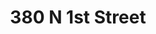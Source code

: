 ---
title: 380 N 1st Street
address: 380 N First St, San Jose, CA 95112
developer: MSASA Properties LLC
municipality: San Jose
units: 118
phase: Under Review
permits:
    PRE18-089:
        status: Complete
        initial_date: 2018-05-11
        final_date: 2018-06-21
        apn: [24944088]
        address: 380 N First St, San Jose, CA 95112
        description: Enhanced Preliminary Review request with architectural plan(s) (including a Inter-Departmental Meeting, Enhanced Public Works Review, and Fire and Building Review) for a "Signature Project" comprised of a 8-story mixed-use project with 32,240 square foot of commercial/office space, 2 levels of underground parking, and 71 residential units which is located in the Neighborhood/Community Commercial General Plan Land Use designation.
        names: Dylan Nguyen w/ Rescom Development & Investment Inc.; Jeff Current w/ Studio Current;
    PRE22-171:
        status: Complete
        initial_date: 2022-09-26
        final_date: 2023-02-15
        apn: [24944088]
        address: 380 N First St, San Jose, CA 95112
        description: Enhanced Preliminary Review for the demolition of a candidate landmark structure and construction of an 118-unit multi-family residential building on a 0.49 gross acre site
        names: Erik Schoennauer; Mostafa Aghamiri;
    H23-007:
        status: Under Review
        initial_date: 2023-04-14
        final_date: None
        apn: [24944088]
        address: 380 N First St, San Jose, CA 95112
        description: Site Development Permit to allow the demolition of an approximately 12,000-square-foot commercial building and the removal of 20 trees (including 10 ordinance-size trees) for the construction of a seven-story, 118-unit multifamily residential building with a parking podium that includes 74 vehicle parking spaces on an approximately 0.49-gross acre lot. The applicant is providing six units (5%) affordable to very-low-income households and is requesting one development standard concession for reduced private open space and three development and design standard waivers to eliminate the side lot line landscape buffer, eliminate required building stepbacks, and eliminate required screening of outdoor utilities within 30 feet of the public right-of-way, under the state Density Bonus law.
        names: Erik Schoennauer; Mostafa Aghamiri w/ MSASA Properties LLC;
geometry: [37.34196719815556, -121.89450884299352]
published: True
---